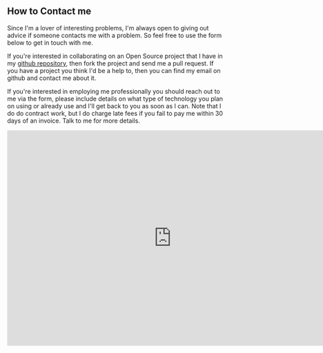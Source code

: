 How to Contact me
------------------------------------------------------------------------

Since I'm a lover of interesting problems, I'm always open to giving out advice 
if someone contacts me with a problem. So feel free to use the form below to 
get in touch with me. 

If you're interested in collaborating on an Open Source project that I have in
my [github repository], then fork the project and send me a pull request. If you
have a project you think I'd be a help to, then you can find my email on github
and contact me about it.

If you're interested in employing me professionally you should reach out to me 
via the form, please include details on what type of technology you plan on using 
or already use and I'll get back to you as soon as I can. Note that I do do contract
work, but I do charge late fees if you fail to pay me within 30 days of an invoice.
Talk to me for more details.

<iframe src="https://docs.google.com/forms/d/1of9Nh9ghNpTYGL2rsr0qqItEYIsHzwq312KSNkD301Q/viewform?embedded=true" width="760" height="500" frameborder="0" marginheight="0" marginwidth="0">Loading...</iframe>

[github repository]://github.com/EdgeCaseBerg

